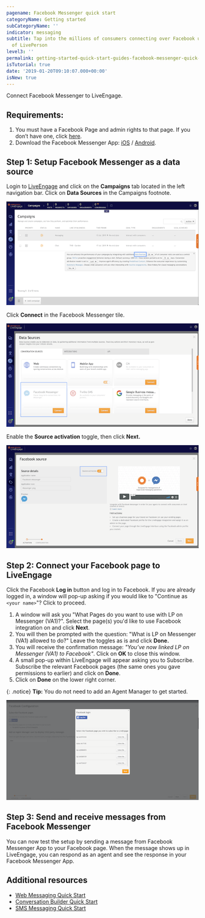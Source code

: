 ```yaml
---
pagename: Facebook Messenger quick start
categoryName: Getting started
subCategoryName: ''
indicator: messaging
subtitle: Tap into the millions of consumers connecting over Facebook using the power
  of LivePerson
level3: ''
permalink: getting-started-quick-start-guides-facebook-messenger-quick-start.html
isTutorial: true
date: '2019-01-20T09:10:07.000+00:00'
isNew: true
---
```


Connect Facebook Messenger to LiveEngage.

## Requirements:

1. You must have a Facebook Page and admin rights to that page. If you don’t have one, click [here](https://www.facebook.com/pages/creation/).
2. Download the Facebook Messenger App:  [iOS](https://itunes.apple.com/us/app/messenger/id454638411) / [Android](https://play.google.com/store/apps/details?id=com.facebook.orca&hl=en).

## Step 1: Setup Facebook Messenger as a data source

Login to [LiveEngage](https://authentication.liveperson.net/) and click on the **Campaigns** tab located in the left navigation bar. Click on **Data Sources** in the Campaigns footnote.

![](img/data-sources.png)

Click **Connect** in the Facebook Messenger tile.

![](/img/facebook-messenger-1.png)

Enable the **Source activation** toggle, then click **Next.**

![](/img/facebook-messenger-2.png)

## Step 2: Connect your Facebook page to LiveEngage

Click the Facebook **Log in** button and log in to Facebook. If you are already logged in, a window will pop-up asking if you would like to "Continue as `<your name>`"? Click to proceed.

1. A window will ask you "What Pages do you want to use with LP on Messenger (VA1)?". Select the page(s) you'd like to use Facebook integration on and click **Next**.
2. You will then be prompted with the question: "What is LP on Messenger (VA1) allowed to do?" Leave the toggles as is and click **Done.**
3. You will receive the confirmation message: _"You’ve now linked LP on Messenger (VA1) to Facebook"_. Click on **OK** to close this window.
4. A small pop-up within LiveEngage will appear asking you to Subscribe. Subscribe the relevant Facebook pages (the same ones you gave permissions to earlier) and click on **Done**.
5. Click on **Done** on the lower right corner.

{: .notice}
**Tip:** You do not need to add an Agent Manager to get started.

![](/img/facebook-messenger-4.png)

## Step 3: Send and receive messages from Facebook Messenger

You can now test the setup by sending a message from Facebook Messenger App to your Facebook page. When the message shows up in LiveEngage, you can respond as an agent and see the response in your Facebook Messenger App.

## Additional resources

* [Web Messaging Quick Start](https://knowledge.liveperson.com/getting-started-quick-start-guides-messaging-quick-start.html)
* [Conversation Builder Quick Start](https://knowledge.liveperson.com/getting-started-quick-start-guides-bots-quick-start.html)
* [SMS Messaging Quick Start](https://knowledge.liveperson.com/getting-started-quick-start-guides-twilio-sms-quick-start.html)
